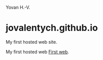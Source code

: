 
Yovan H.-V.
# jovalentych.github.io
My first hosted web site.

My first hosted web [First web](https://jovalentych.github.io/002prj_260123/index.html).
